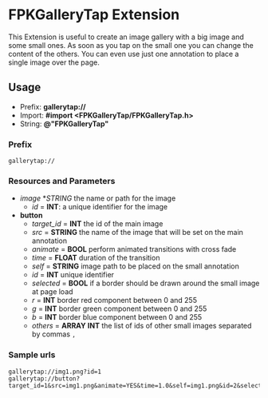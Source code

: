 # FPKGalleryTap Extension

This Extension is useful to create an image gallery with a big image and some small ones.
As soon as you tap on the small one you can change the content of the others.
You can even use just one annotation to place a single image over the page.

## Usage

* Prefix: **gallerytap://**
* Import: **#import <FPKGalleryTap/FPKGalleryTap.h>**
* String: **@"FPKGalleryTap"**

### Prefix

	gallerytap://

### Resources and Parameters

* *image* **STRING* the name or path for the image
	* *id* = **INT**: a unique identifier for the image
* **button**	
	* *target_id* = **INT** the id of the main image
	* *src* = **STRING** the name of the image that will be set on the main annotation
	* *animate* = **BOOL** perform animated transitions with cross fade
	* *time* = **FLOAT** duration of the transition
	* *self* = **STRING** image path to be placed on the small annotation
	* *id* = **INT** unique identifier
	* *selected* = **BOOL** if a border should be drawn around the small image at page load
	* *r* = **INT**	border red component between 0 and 255
	* *g* = **INT**	border green component between 0 and 255		
	* *b* = **INT**	border blue component between 0 and 255
	* *others* = **ARRAY** **INT** the list of ids of other small images separated by commas `,`

### Sample urls

	gallerytap://img1.png?id=1
	gallerytap://button?target_id=1&src=img1.png&animate=YES&time=1.0&self=img1.png&id=2&selected=YES&r=255&g=0&b=0&others=3,4
